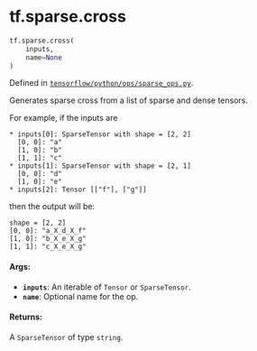 <div itemscope itemtype="http://developers.google.com/ReferenceObject">
<meta itemprop="name" content="tf.sparse.cross" />
<meta itemprop="path" content="Stable" />
</div>

# tf.sparse.cross

``` python
tf.sparse.cross(
    inputs,
    name=None
)
```



Defined in [`tensorflow/python/ops/sparse_ops.py`](/code/stable/tensorflow/python/ops/sparse_ops.py).

Generates sparse cross from a list of sparse and dense tensors.

For example, if the inputs are

    * inputs[0]: SparseTensor with shape = [2, 2]
      [0, 0]: "a"
      [1, 0]: "b"
      [1, 1]: "c"
    * inputs[1]: SparseTensor with shape = [2, 1]
      [0, 0]: "d"
      [1, 0]: "e"
    * inputs[2]: Tensor [["f"], ["g"]]

then the output will be:

    shape = [2, 2]
    [0, 0]: "a_X_d_X_f"
    [1, 0]: "b_X_e_X_g"
    [1, 1]: "c_X_e_X_g"

#### Args:

* <b>`inputs`</b>: An iterable of `Tensor` or `SparseTensor`.
* <b>`name`</b>: Optional name for the op.


#### Returns:

A `SparseTensor` of type `string`.